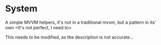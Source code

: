 # System
A simple MVVM helpers, it's not in a traditional mvvm, but a pattern in its' own &lt;It's not perfect, I need to>

This needs to be modified, as the description is not accurate...
